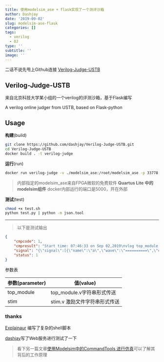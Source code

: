 ```yaml
---
title: 使用modelsim_ase + flask实现了一个测评沙箱
author: Dashjay
date: '2019-09-02'
slug: modelsim-ase-flask
categories: []
tags:
  - verilog
  - OJ
type: ''
subtitle: ''
image: ''
---
```


二话不说先甩上Github连接
[Verilog-Judge-USTB](https://github.com/dashjay/Verilog-Judge-USTB)

## Verilog-Judge-USTB

来自北京科技大学某小组的一个verilog的评测沙箱，基于Flask编写

A verilog online judger from USTB, based on Flask-python

## Usage

**构建**(build)

```bash
git clone https://github.com/dashjay/Verilog-Judge-USTB.git
cd Verilog-Judge-USTB
docker build . -t verilog-judge
```

**运行**(run)

```bash
docker run verilog-judge -v ./modelsim_ase:/root/modelsim_ase -p 33778:5000
```

> 内部指定的modelsim_ase来自FPGA微软的免费软件 **Quartus Lite 中的modelsim组件**
> docker内部运行的端口是5000，开在外部

**测试**(test)

```bash
chmod +x test.sh
python test.py | python -m json.tool
```

----

> 以下是测试输出

```json
{
    "cmpcode": 1,
    "cmpresult": "Start time: 07:46:33 on Sep 02,2019\nvlog top_module.v \nModel Technology ModelSim - Intel FPGA Edition vlog 10.5b Compiler 2016.10 Oct  5 2016\n-- Compiling module top_module\n\nTop level modules:\n\ttop_module\nEnd time: 07:46:34 on Sep 02,2019, Elapsed time: 0:00:01\nErrors: 0, Warnings: 0\n",
    "signal": "{\"signal\":[{\"name\":\"a\",\"wave\":\"==========\",\"data\":[\"/top_module/i\",\"8\",\"8\",\"8\",\"8\",\"8\"]},{\"name\":\"b\",\"wave\":\"==========\",\"data\":[\"a\",\"a\",\"2\",\"3\",\"4\"]},{\"name\":\"p\",\"wave\":\"==========\",\"data\":[\"xx\",\"50\",\"10\",\"18\",\"20\"]}]}\n",
    "status": 1
}
```

参数表

| 参数(parameter) | 值(value)                     |
| --------------- | ----------------------------- |
| top_module      | top_module.v字符串形式传送    |
| stim            | stim.v 激励文件字符串形式传送 |

### thanks

[Explainaur](https://github.com/orgs/806Cypher/people/Explainaur) 编写了复杂的shell脚本

[dashjay](https://github.com/dashjay)写了Web服务进行测试了一下

> 看下另一篇文章[使用Modelsim中的CommandTools 进行仿真](/post/2019/07/27/modelsim-commandtools/)可以了解其背后的工作原理
